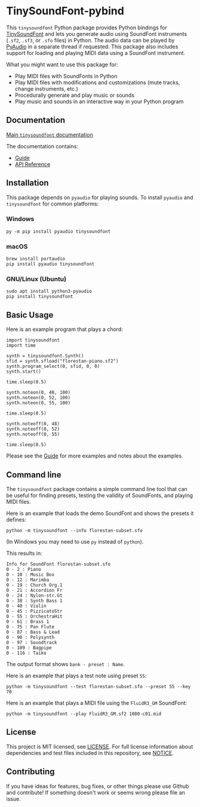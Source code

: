 # TinySoundFont-pybind

This `tinysoundfont` Python package provides Python bindings for
[TinySoundFont](https://github.com/schellingb/TinySoundFont) and lets you
generate audio using SoundFont instruments (`.sf2`, `.sf3`, or `.sfo` files) in
Python. The audio data can be played by
[PyAudio](https://pypi.org/project/PyAudio/) in a separate thread if requested.
This package also includes support for loading and playing MIDI data using a
SoundFont instrument.

What you might want to use this package for:

* Play MIDI files with SoundFonts in Python
* Play MIDI files with modifications and customizations (mute tracks, change instruments, etc.)
* Procedurally generate and play music or sounds
* Play music and sounds in an interactive way in your Python program

## Documentation

[Main `tinysoundfont` documentation](https://nwhitehead.github.io/tinysoundfont-pybind/)

The documentation contains:
* [Guide](https://nwhitehead.github.io/tinysoundfont-pybind/guide.html)
* [API Reference](https://nwhitehead.github.io/tinysoundfont-pybind/reference.html)

## Installation

This package depends on `pyaudio` for playing sounds. To install `pyaudio` and
`tinysoundfont` for common platforms:

### Windows

    py -m pip install pyaudio tinysoundfont

### macOS

    brew install portaudio
    pip install pyaudio tinysoundfont

### GNU/Linux (Ubuntu)

    sudo apt install python3-pyaudio
    pip install tinysoundfont


## Basic Usage

Here is an example program that plays a chord:

    import tinysoundfont
    import time

    synth = tinysoundfont.Synth()
    sfid = synth.sfload("florestan-piano.sf2")
    synth.program_select(0, sfid, 0, 0)
    synth.start()

    time.sleep(0.5)

    synth.noteon(0, 48, 100)
    synth.noteon(0, 52, 100)
    synth.noteon(0, 55, 100)

    time.sleep(0.5)

    synth.noteoff(0, 48)
    synth.noteoff(0, 52)
    synth.noteoff(0, 55)

    time.sleep(0.5)

Please see the
[Guide](https://nwhitehead.github.io/tinysoundfont-pybind/guide.html) for more
examples and notes about the examples.

## Command line

The `tinysoundfont` package contains a simple command line tool that can
be useful for finding presets, testing the validity of SoundFonts, and
playing MIDI files.

Here is an example that loads the demo SoundFont and shows the presets it defines:

    python -m tinysoundfont --info florestan-subset.sfo

(In Windows you may need to use `py` instead of `python`).

This results in:

    Info for SoundFont florestan-subset.sfo
    0 - 2 : Piano
    0 - 10 : Music Box
    0 - 12 : Marimba
    0 - 19 : Church Org.1
    0 - 21 : Accordion Fr
    0 - 24 : Nylon-str.Gt
    0 - 38 : Synth Bass 1
    0 - 40 : Violin
    0 - 45 : PizzicatoStr
    0 - 55 : OrchestraHit
    0 - 61 : Brass 1
    0 - 75 : Pan Flute
    0 - 87 : Bass & Lead
    0 - 90 : Polysynth
    0 - 97 : Soundtrack
    0 - 109 : Bagpipe
    0 - 116 : Taiko

The output format shows `bank - preset : Name`.

Here is an example that plays a test note using preset `55`:

    python -m tinysoundfont --test florestan-subset.sfo --preset 55 --key 70

Here is an example that plays a MIDI file using the `FluidR3_GM` SoundFont:

    python -m tinysoundfont --play FluidR3_GM.sf2 1080-c01.mid

## License

This project is MIT licensed, see
[LICENSE](https://github.com/nwhitehead/tinysoundfont-pybind/blob/main/LICENSE).
For full license information about dependencies and test files included in this
repository, see
[NOTICE](https://github.com/nwhitehead/tinysoundfont-pybind/blob/main/NOTICE).

## Contributing

If you have ideas for features, bug fixes, or other things please use Github
and contribute! If something doesn't work or seems wrong please file an issue.
